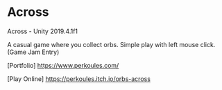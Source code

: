 # Across
Across - Unity 2019.4.1f1 

A casual game where you collect orbs. Simple play with left mouse click. (Game Jam Entry)


[Portfolio] https://www.perkoules.com/



[Play Online] https://perkoules.itch.io/orbs-across
